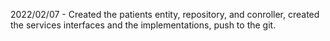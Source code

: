 2022/02/07 - Created the patients entity, repository, and conroller, 
created the services interfaces and the implementations, push to the git.

